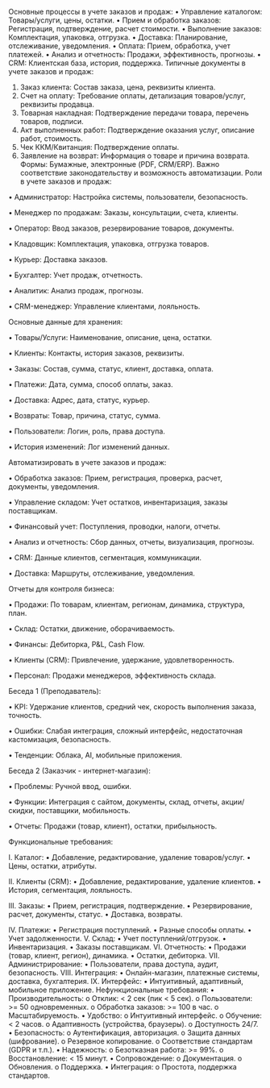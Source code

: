 Основные процессы в учете заказов и продаж:
•	Управление каталогом: Товары/услуги, цены, остатки.
•	Прием и обработка заказов: Регистрация, подтверждение, расчет стоимости.
•	Выполнение заказов: Комплектация, упаковка, отгрузка.
•	Доставка: Планирование, отслеживание, уведомления.
•	Оплата: Прием, обработка, учет платежей.
•	Анализ и отчетность: Продажи, эффективность, прогнозы.
•	CRM: Клиентская база, история, поддержка.
Типичные документы в учете заказов и продаж:
1.	Заказ клиента: Состав заказа, цена, реквизиты клиента.
2.	Счет на оплату: Требование оплаты, детализация товаров/услуг, реквизиты продавца.
3.	Товарная накладная: Подтверждение передачи товара, перечень товаров, подписи.
4.	Акт выполненных работ: Подтверждение оказания услуг, описание работ, стоимость.
5.	Чек ККМ/Квитанция: Подтверждение оплаты.
6.	Заявление на возврат: Информация о товаре и причина возврата.
Формы: Бумажные, электронные (PDF, CRM/ERP). Важно соответствие законодательству и возможность автоматизации.
Роли в учете заказов и продаж:

•	Администратор: Настройка системы, пользователи, безопасность.

•	Менеджер по продажам: Заказы, консультации, счета, клиенты.

•	Оператор: Ввод заказов, резервирование товаров, документы.

•	Кладовщик: Комплектация, упаковка, отгрузка товаров.

•	Курьер: Доставка заказов.

•	Бухгалтер: Учет продаж, отчетность.

•	Аналитик: Анализ продаж, прогнозы.

•	CRM-менеджер: Управление клиентами, лояльность.

Основные данные для хранения:

•	Товары/Услуги: Наименование, описание, цена, остатки.

•	Клиенты: Контакты, история заказов, реквизиты.

•	Заказы: Состав, сумма, статус, клиент, доставка, оплата.

•	Платежи: Дата, сумма, способ оплаты, заказ.

•	Доставка: Адрес, дата, статус, курьер.

•	Возвраты: Товар, причина, статус, сумма.

•	Пользователи: Логин, роль, права доступа.

•	История изменений: Лог изменений данных.

Автоматизировать в учете заказов и продаж:

•	Обработка заказов: Прием, регистрация, проверка, расчет, документы, уведомления.

•	Управление складом: Учет остатков, инвентаризация, заказы поставщикам.

•	Финансовый учет: Поступления, проводки, налоги, отчеты.

•	Анализ и отчетность: Сбор данных, отчеты, визуализация, прогнозы.

•	CRM: Данные клиентов, сегментация, коммуникации.

•	Доставка: Маршруты, отслеживание, уведомления.

Отчеты для контроля бизнеса:

•	Продажи: По товарам, клиентам, регионам, динамика, структура, план.

•	Склад: Остатки, движение, оборачиваемость.

•	Финансы: Дебиторка, P&L, Cash Flow.

•	Клиенты (CRM): Привлечение, удержание, удовлетворенность.

•	Персонал: Продажи менеджеров, эффективность склада.

Беседа 1 (Преподаватель):

•	KPI: Удержание клиентов, средний чек, скорость выполнения заказа, точность.

•	Ошибки: Слабая интеграция, сложный интерфейс, недостаточная кастомизация, безопасность.

•	Тенденции: Облака, AI, мобильные приложения.

Беседа 2 (Заказчик - интернет-магазин):

•	Проблемы: Ручной ввод, ошибки.

•	Функции: Интеграция с сайтом, документы, склад, отчеты, акции/скидки, поставщики, мобильность.

•	Отчеты: Продажи (товар, клиент), остатки, прибыльность.

Функциональные требования:

I. Каталог:
•	Добавление, редактирование, удаление товаров/услуг.
•	Цены, остатки, атрибуты.

II. Клиенты (CRM):
•	Добавление, редактирование, удаление клиентов.
•	История, сегментация, лояльность.

III. Заказы:
•	Прием, регистрация, подтверждение.
•	Резервирование, расчет, документы, статус.
•	Доставка, возвраты.

IV. Платежи:
•	Регистрация поступлений.
•	Разные способы оплаты.
•	Учет задолженности.
V. Склад:
•	Учет поступлений/отгрузок.
•	Инвентаризация.
•	Заказы поставщикам.
VI. Отчетность:
•	Продажи (товар, клиент, регион), динамика.
•	Остатки, дебиторка.
VII. Администрирование:
•	Пользователи, права доступа, аудит, безопасность.
VIII. Интеграция:
•	Онлайн-магазин, платежные системы, доставка, бухгалтерия.
IX. Интерфейс:
•	Интуитивный, адаптивный, мобильное приложение.
Нефункциональные требования:
•	Производительность:
o	Отклик: < 2 сек (пик < 5 сек).
o	Пользователи: >= 50 одновременных.
o	Обработка заказов: >= 100 в час.
o	Масштабируемость.
•	Удобство:
o	Интуитивный интерфейс.
o	Обучение: < 2 часов.
o	Адаптивность (устройства, браузеры).
o	Доступность 24/7.
•	Безопасность:
o	Аутентификация, авторизация.
o	Защита данных (шифрование).
o	Резервное копирование.
o	Соответствие стандартам (GDPR и т.п.).
•	Надежность:
o	Безотказная работа: >= 99%.
o	Восстановление: < 15 минут.
•	Сопровождение:
o	Документация.
o	Обновления.
o	Поддержка.
•	Интеграция:
o	Простота, поддержка стандартов.
